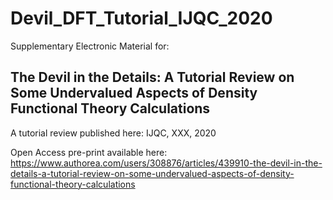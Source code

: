 # Devil_DFT_Tutorial_IJQC_2020
Supplementary Electronic Material for:
## The Devil in the Details: A Tutorial Review on Some Undervalued Aspects of Density Functional Theory Calculations

A tutorial review published here: IJQC, XXX, 2020

Open Access pre-print available here: https://www.authorea.com/users/308876/articles/439910-the-devil-in-the-details-a-tutorial-review-on-some-undervalued-aspects-of-density-functional-theory-calculations
